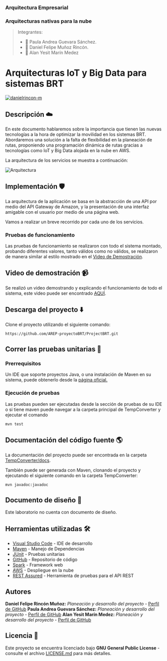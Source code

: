 ### Arquitectura Empresarial
### Arquitecturas nativas para la nube
> Integrantes:
> * 👩 Paula Andrea Guevara Sánchez.
> * 👨 Daniel Felipe Muñoz Rincón.
> * 👨 Alan Yesit Marín Medez

# Arquitecturas IoT y Big Data para sistemas BRT

[![danielrincon-m](https://circleci.com/gh/danielrincon-m/AREP_LAB4.svg?style=svg)](https://app.circleci.com/pipelines/github/danielrincon-m/AREP_LAB4)
<!-- [![Heroku](img/heroku_long.png)](https://nanospring.herokuapp.com/nspapp/register) -->

## Descripción ☁️

En este documento hablaremos sobre la importancia que tienen las nuevas tecnologías a la hora de optimizar la movilidad en los sistemas BRT. Abordaremos una solución a la falta de flexibilidad en la planeación de rutas, proponiendo una programación dinámica de rutas gracias a tecnologías como IoT y Big Data alojada en la nube en AWS.

La arquitectura de los servicios se muestra a continuación:

![Arquitectura](https://github.com/AREP-proyectoBRT/ProjectBRT/blob/main/img/Arquitectura%20de%20la%20solución.png)


## Implementación 🛡️

La arquitectura de la aplicación se basa en la abstracción de una API por medio del API Gateway de Amazon, y la presentación de una interfaz amigable con el usuario por medio de una página web.

Vamos a realizar un breve recorrido por cada uno de los servicios.


### Pruebas de funcionamiento

Las pruebas de funcionamiento se realizaron con todo el sistema montado, probando diferentes valores, tanto válidos como no válidos, se realizaron de manera similar al estilo mostrado en el [Video de Demostración](#video-de-demostración-).

## Video de demostración 📹

Se realizó un video demostrando y explicando el funcionamiento de todo el sistema, este video puede ser encontrado [AQUÍ](demostracion.mp4).

## Descarga del proyecto ⬇️

Clone el proyecto utilizando el siguiente comando:

```
https://github.com/AREP-proyectoBRT/ProjectBRT.git
```

## Correr las pruebas unitarias 🧪

### Prerrequisitos

Un IDE que soporte proyectos Java, o una instalación de Maven en su sistema, puede obtenerlo desde
la [página oficial.][mvnLink]

### Ejecución de pruebas

Las pruebas pueden ser ejecutadas desde la sección de pruebas de su IDE o si tiene maven puede navegar a la carpeta principal de TempConverter y ejecutar el comando

```
mvn test
```

## Documentación del código fuente 🌎

La documentación del proyecto puede ser encontrada en la carpeta [TempConverter/docs](TempConverter/docs).

También puede ser generada con Maven, clonando el proyecto y ejecutando el siguiente comando en la carpeta TempConverter:

```
mvn javadoc:javadoc
```

## Documento de diseño 📄

Este laboratorio no cuenta con documento de diseño.

## Herramientas utilizadas 🛠️

* [Visual Studio Code](https://code.visualstudio.com/) - IDE de desarrollo
* [Maven](https://maven.apache.org/) - Manejo de Dependencias
* [JUnit](https://junit.org/junit4/) - Pruebas unitarias
* [GitHub](https://github.com/) - Repositorio de código
* [Spark](https://sparkjava.com/) - Framework web
* [AWS](https://aws.amazon.com/es/) - Despliegue en la nube
* [REST Assured](https://rest-assured.io/) - Herramienta de pruebas para el API REST

## Autores

**Daniel Felipe Rincón Muñoz:** *Planeación y desarrollo del proyecto* -
[Perfil de GitHub](https://github.com/danielrincon-m)
**Paula Andrea Guevara Sánchez:** *Planeación y desarrollo del proyecto* -
[Perfil de GitHub](https://github.com/PaulaSanchez810)
**Alan Yesit Marín Medez:** *Planeación y desarrollo del proyecto* -
[Perfil de GitHub](https://github.com/Elan-MarMEn)

## Licencia 🚀

Este proyecto se encuentra licenciado bajo **GNU General Public License** - consulte el archivo [LICENSE.md](LICENSE.md)
para más detalles.

<!-- 
## Acknowledgments 

* Hat tip to anyone whose code was used
* Inspiration
* etc
-->

[gitLink]: https://git-scm.com/downloads
[mvnLink]: https://maven.apache.org/download.cgi
